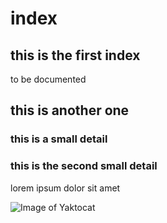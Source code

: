 # index
## this is the first index
to be documented
## this is another one
### this is a small detail
### this is the second small detail
lorem ipsum dolor sit amet

![Image of Yaktocat](https://octodex.github.com/images/yaktocat.png)
